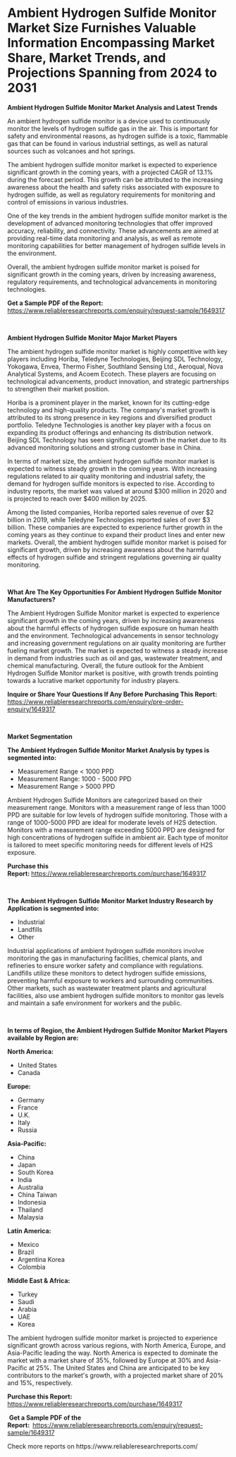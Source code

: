 <p><h1>Ambient Hydrogen Sulfide Monitor Market Size Furnishes Valuable Information Encompassing Market Share, Market Trends, and Projections Spanning from 2024 to 2031</h1></p><p><strong>Ambient Hydrogen Sulfide Monitor Market Analysis and Latest Trends</strong></p>
<p><p>An ambient hydrogen sulfide monitor is a device used to continuously monitor the levels of hydrogen sulfide gas in the air. This is important for safety and environmental reasons, as hydrogen sulfide is a toxic, flammable gas that can be found in various industrial settings, as well as natural sources such as volcanoes and hot springs.</p><p>The ambient hydrogen sulfide monitor market is expected to experience significant growth in the coming years, with a projected CAGR of 13.1% during the forecast period. This growth can be attributed to the increasing awareness about the health and safety risks associated with exposure to hydrogen sulfide, as well as regulatory requirements for monitoring and control of emissions in various industries.</p><p>One of the key trends in the ambient hydrogen sulfide monitor market is the development of advanced monitoring technologies that offer improved accuracy, reliability, and connectivity. These advancements are aimed at providing real-time data monitoring and analysis, as well as remote monitoring capabilities for better management of hydrogen sulfide levels in the environment.</p><p>Overall, the ambient hydrogen sulfide monitor market is poised for significant growth in the coming years, driven by increasing awareness, regulatory requirements, and technological advancements in monitoring technologies.</p></p>
<p><strong>Get a Sample PDF of the Report:&nbsp;</strong> <a href="https://www.reliableresearchreports.com/enquiry/request-sample/1649317">https://www.reliableresearchreports.com/enquiry/request-sample/1649317</a></p>
<p>&nbsp;</p>
<p><strong>Ambient Hydrogen Sulfide Monitor Major Market Players</strong></p>
<p><p>The ambient hydrogen sulfide monitor market is highly competitive with key players including Horiba, Teledyne Technologies, Beijing SDL Technology, Yokogawa, Envea, Thermo Fisher, Southland Sensing Ltd., Aeroqual, Nova Analytical Systems, and Acoem Ecotech. These players are focusing on technological advancements, product innovation, and strategic partnerships to strengthen their market position.</p><p>Horiba is a prominent player in the market, known for its cutting-edge technology and high-quality products. The company's market growth is attributed to its strong presence in key regions and diversified product portfolio. Teledyne Technologies is another key player with a focus on expanding its product offerings and enhancing its distribution network. Beijing SDL Technology has seen significant growth in the market due to its advanced monitoring solutions and strong customer base in China.</p><p>In terms of market size, the ambient hydrogen sulfide monitor market is expected to witness steady growth in the coming years. With increasing regulations related to air quality monitoring and industrial safety, the demand for hydrogen sulfide monitors is expected to rise. According to industry reports, the market was valued at around $300 million in 2020 and is projected to reach over $400 million by 2025.</p><p>Among the listed companies, Horiba reported sales revenue of over $2 billion in 2019, while Teledyne Technologies reported sales of over $3 billion. These companies are expected to experience further growth in the coming years as they continue to expand their product lines and enter new markets. Overall, the ambient hydrogen sulfide monitor market is poised for significant growth, driven by increasing awareness about the harmful effects of hydrogen sulfide and stringent regulations governing air quality monitoring.</p></p>
<p>&nbsp;</p>
<p><strong>What Are The Key Opportunities For Ambient Hydrogen Sulfide Monitor Manufacturers?</strong></p>
<p><p>The Ambient Hydrogen Sulfide Monitor market is expected to experience significant growth in the coming years, driven by increasing awareness about the harmful effects of hydrogen sulfide exposure on human health and the environment. Technological advancements in sensor technology and increasing government regulations on air quality monitoring are further fueling market growth. The market is expected to witness a steady increase in demand from industries such as oil and gas, wastewater treatment, and chemical manufacturing. Overall, the future outlook for the Ambient Hydrogen Sulfide Monitor market is positive, with growth trends pointing towards a lucrative market opportunity for industry players.</p></p>
<p><strong>Inquire or Share Your Questions If Any Before Purchasing This Report:</strong> <a href="https://www.reliableresearchreports.com/enquiry/pre-order-enquiry/1649317">https://www.reliableresearchreports.com/enquiry/pre-order-enquiry/1649317</a></p>
<p>&nbsp;</p>
<p><strong>Market Segmentation</strong></p>
<p><strong>The Ambient Hydrogen Sulfide Monitor Market Analysis by types is segmented into:</strong></p>
<p><ul><li>Measurement Range < 1000 PPD</li><li>Measurement Range: 1000 - 5000 PPD</li><li>Measurement Range > 5000 PPD</li></ul></p>
<p><p>Ambient Hydrogen Sulfide Monitors are categorized based on their measurement range. Monitors with a measurement range of less than 1000 PPD are suitable for low levels of hydrogen sulfide monitoring. Those with a range of 1000-5000 PPD are ideal for moderate levels of H2S detection. Monitors with a measurement range exceeding 5000 PPD are designed for high concentrations of hydrogen sulfide in ambient air. Each type of monitor is tailored to meet specific monitoring needs for different levels of H2S exposure.</p></p>
<p><strong>Purchase this Report:&nbsp;</strong><a href="https://www.reliableresearchreports.com/purchase/1649317">https://www.reliableresearchreports.com/purchase/1649317</a></p>
<p>&nbsp;</p>
<p><strong>The Ambient Hydrogen Sulfide Monitor Market Industry Research by Application is segmented into:</strong></p>
<p><ul><li>Industrial</li><li>Landfills</li><li>Other</li></ul></p>
<p><p>Industrial applications of ambient hydrogen sulfide monitors involve monitoring the gas in manufacturing facilities, chemical plants, and refineries to ensure worker safety and compliance with regulations. Landfills utilize these monitors to detect hydrogen sulfide emissions, preventing harmful exposure to workers and surrounding communities. Other markets, such as wastewater treatment plants and agricultural facilities, also use ambient hydrogen sulfide monitors to monitor gas levels and maintain a safe environment for workers and the public.</p></p>
<p>&nbsp;</p>
<p><strong>In terms of Region, the Ambient Hydrogen Sulfide Monitor Market Players available by Region are:</strong></p>
<p>
    <p> <strong> North America: </strong>
        <ul>
            <li>United States</li>
            <li>Canada</li>
        </ul>
        </p> 
    <p> <strong> Europe: </strong>
        <ul>
            <li>Germany</li>
            <li>France</li>
            <li>U.K.</li>
            <li>Italy</li>
            <li>Russia</li>
        </ul>
        </p> 
    <p> <strong> Asia-Pacific: </strong>
        <ul>
            <li>China</li>
            <li>Japan</li>
            <li>South Korea</li>
            <li>India</li>
            <li>Australia</li>
            <li>China Taiwan</li>
            <li>Indonesia</li>
            <li>Thailand</li>
            <li>Malaysia</li>
        </ul>
        </p> 
    <p> <strong> Latin America: </strong>
        <ul>
            <li>Mexico</li>
            <li>Brazil</li>
            <li>Argentina Korea</li>
            <li>Colombia</li>
        </ul>
        </p> 
    <p> <strong> Middle East & Africa: </strong>
        <ul>
            <li>Turkey</li>
            <li>Saudi</li>
            <li>Arabia</li>
            <li>UAE</li>
            <li>Korea</li>
        </ul>
    </p>
    </p>
<p><p>The ambient hydrogen sulfide monitor market is projected to experience significant growth across various regions, with North America, Europe, and Asia-Pacific leading the way. North America is expected to dominate the market with a market share of 35%, followed by Europe at 30% and Asia-Pacific at 25%. The United States and China are anticipated to be key contributors to the market's growth, with a projected market share of 20% and 15%, respectively.</p></p>
<p><strong>Purchase this Report: </strong><a href="https://www.reliableresearchreports.com/purchase/1649317">https://www.reliableresearchreports.com/purchase/1649317</a></p>
<p>&nbsp;<strong>Get a Sample PDF of the Report:&nbsp;&nbsp;</strong><a href="https://www.reliableresearchreports.com/enquiry/request-sample/1649317">https://www.reliableresearchreports.com/enquiry/request-sample/1649317</a></p>
<p><strong></strong></p>
<p>Check more reports on https://www.reliableresearchreports.com/</p>